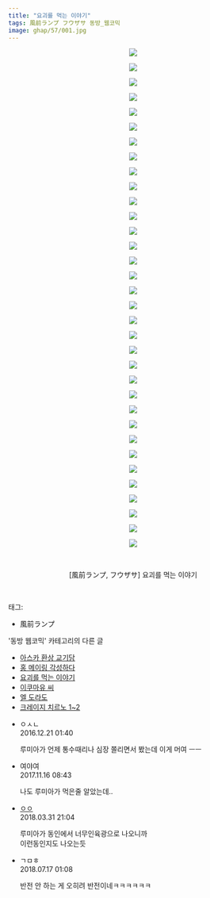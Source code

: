 ```yaml
---
title: "요괴를 먹는 이야기"
tags: 風前ランプ フウザサ 동방_웹코믹
image: ghap/57/001.jpg
---
```

<div class="article">
<p style="text-align: center; clear: none; float: none;"><img src="{{ site.nasurl }}/ghap/57/001.jpg"/></p>
<p style="text-align: center; clear: none; float: none;"><img src="{{ site.nasurl }}/ghap/57/002.jpg"/></p>
<p style="text-align: center; clear: none; float: none;"><img src="{{ site.nasurl }}/ghap/57/003.jpg"/></p>
<p style="text-align: center; clear: none; float: none;"><img src="{{ site.nasurl }}/ghap/57/004.jpg"/></p>
<p style="text-align: center; clear: none; float: none;"><img src="{{ site.nasurl }}/ghap/57/005.jpg"/></p>
<p style="text-align: center; clear: none; float: none;"><img src="{{ site.nasurl }}/ghap/57/006.jpg"/></p>
<p style="text-align: center; clear: none; float: none;"><img src="{{ site.nasurl }}/ghap/57/007.jpg"/></p>
<p style="text-align: center; clear: none; float: none;"><img src="{{ site.nasurl }}/ghap/57/008.jpg"/></p>
<p style="text-align: center; clear: none; float: none;"><img src="{{ site.nasurl }}/ghap/57/009.jpg"/></p>
<p style="text-align: center; clear: none; float: none;"><img src="{{ site.nasurl }}/ghap/57/010.jpg"/></p>
<p style="text-align: center; clear: none; float: none;"><img src="{{ site.nasurl }}/ghap/57/011.jpg"/></p>
<p style="text-align: center; clear: none; float: none;"><img src="{{ site.nasurl }}/ghap/57/012.jpg"/></p>
<p style="text-align: center; clear: none; float: none;"><img src="{{ site.nasurl }}/ghap/57/013.jpg"/></p>
<p style="text-align: center; clear: none; float: none;"><img src="{{ site.nasurl }}/ghap/57/014.jpg"/></p>
<p style="text-align: center; clear: none; float: none;"><img src="{{ site.nasurl }}/ghap/57/015.jpg"/></p>
<p style="text-align: center; clear: none; float: none;"><img src="{{ site.nasurl }}/ghap/57/016.jpg"/></p>
<p style="text-align: center; clear: none; float: none;"><img src="{{ site.nasurl }}/ghap/57/017.jpg"/></p>
<p style="text-align: center; clear: none; float: none;"><img src="{{ site.nasurl }}/ghap/57/018.jpg"/></p>
<p style="text-align: center; clear: none; float: none;"><img src="{{ site.nasurl }}/ghap/57/019.jpg"/></p>
<p style="text-align: center; clear: none; float: none;"><img src="{{ site.nasurl }}/ghap/57/020.jpg"/></p>
<p style="text-align: center; clear: none; float: none;"><img src="{{ site.nasurl }}/ghap/57/021.jpg"/></p>
<p style="text-align: center; clear: none; float: none;"><img src="{{ site.nasurl }}/ghap/57/022.jpg"/></p>
<p style="text-align: center; clear: none; float: none;"><img src="{{ site.nasurl }}/ghap/57/023.jpg"/></p>
<p style="text-align: center; clear: none; float: none;"><img src="{{ site.nasurl }}/ghap/57/024.jpg"/></p>
<p style="text-align: center; clear: none; float: none;"><img src="{{ site.nasurl }}/ghap/57/025.jpg"/></p>
<p style="text-align: center; clear: none; float: none;"><img src="{{ site.nasurl }}/ghap/57/026.jpg"/></p>
<p style="text-align: center; clear: none; float: none;"><img src="{{ site.nasurl }}/ghap/57/027.jpg"/></p>
<p style="text-align: center; clear: none; float: none;"><img src="{{ site.nasurl }}/ghap/57/028.jpg"/></p>
<p style="text-align: center; clear: none; float: none;"><img src="{{ site.nasurl }}/ghap/57/029.jpg"/></p>
<p style="text-align: center; clear: none; float: none;"><img src="{{ site.nasurl }}/ghap/57/030.jpg"/></p>
<p style="text-align: center; clear: none; float: none;"><img src="{{ site.nasurl }}/ghap/57/031.jpg"/></p>
<p style="text-align: center; clear: none; float: none;"><img src="{{ site.nasurl }}/ghap/57/032.jpg"/></p>
<p style="text-align: center; clear: none; float: none;"><img src="{{ site.nasurl }}/ghap/57/033.jpg"/></p>
<p style="text-align: center; clear: none; float: none;"><img src="{{ site.nasurl }}/ghap/57/034.jpg"/></p>
<p style="text-align: center; clear: none; float: none;"><br/></p>
<p style="text-align: center; clear: none; float: none;">[風前ランプ, フウザサ] 요괴를 먹는 이야기</p>
<p><br/></p>
</div><div class="tagTrail">
<p>태그: </p>
<ul>
<li>風前ランプ</li>
</ul>
</div><div class="another">
<p>'동방 웹코믹' 카테고리의 다른 글</p>
<ul>
<li><a href="/2016-06-16-ghap_89">아스카 환상 교기담</a></li>
<li><a href="/2016-06-16-ghap_88">홍 메이링 각성하다</a></li>
<li><a href="/2016-06-16-ghap_57">요괴를 먹는 이야기</a></li>
<li><a href="/2016-06-16-ghap_54">이쿠마유 씨</a></li>
<li><a href="/2016-06-16-ghap_50">엘 도라도</a></li>
<li><a href="/2016-06-16-ghap_44">크레이지 치르노 1~2</a></li>
</ul>
</div><div class="cb_module cb_fluid">
<div class="cb_wrt cb_profile">
<div class="comment">
<ul>
<li class="cb_thumb_off" id="comment14874474">
<div class="cb_comment_area">
<div class="cb_info_area">
<div class="cb_section">
<span class="cb_nick_name">ㅇㅅㄴ</span>
</div>
<div class="cb_section">
<span class="cb_date">2016.12.21 01:40 </span>
</div>
</div>
<div class="cb_dsc_comment">
<p class="cb_dsc">
											루미아가 언제 통수때리나 심장 쫄리면서 봤는데 이게 머여 ㅡㅡ
										</p>
</div>
</div></li>
<li class="cb_thumb_off" id="comment15130362">
<div class="cb_comment_area">
<div class="cb_info_area">
<div class="cb_section">
<span class="cb_nick_name">여야여</span>
</div>
<div class="cb_section">
<span class="cb_date">2017.11.16 08:43 </span>
</div>
</div>
<div class="cb_dsc_comment">
<p class="cb_dsc">
											나도 루미아가 먹은줄 알았는데..
										</p>
</div>
</div></li>
<li class="cb_thumb_off" id="comment15231031">
<div class="cb_comment_area">
<div class="cb_info_area">
<div class="cb_section">
<span class="cb_nick_name"> <a href="http://http:" onclick="return openLinkInNewWindow(this)">ㅇㅇ</a></span>
</div>
<div class="cb_section">
<span class="cb_date">2018.03.31 21:04 </span>
</div>
</div>
<div class="cb_dsc_comment">
<p class="cb_dsc">
											루미아가 동인에서 너무인육광으로 나오니까<br/>
이런동인지도 나오는듯
										</p>
</div>
</div></li>
<li class="cb_thumb_off" id="comment15288247">
<div class="cb_comment_area">
<div class="cb_info_area">
<div class="cb_section">
<span class="cb_nick_name">ㄱㅁㅎ</span>
</div>
<div class="cb_section">
<span class="cb_date">2018.07.17 01:08 </span>
</div>
</div>
<div class="cb_dsc_comment">
<p class="cb_dsc">
											반전 안 하는 게 오히려 반전이네ㅋㅋㅋㅋㅋㅋ
										</p>
</div>
</div></li>
</ul>
</div>
</div><!-- commentList close -->
</div>